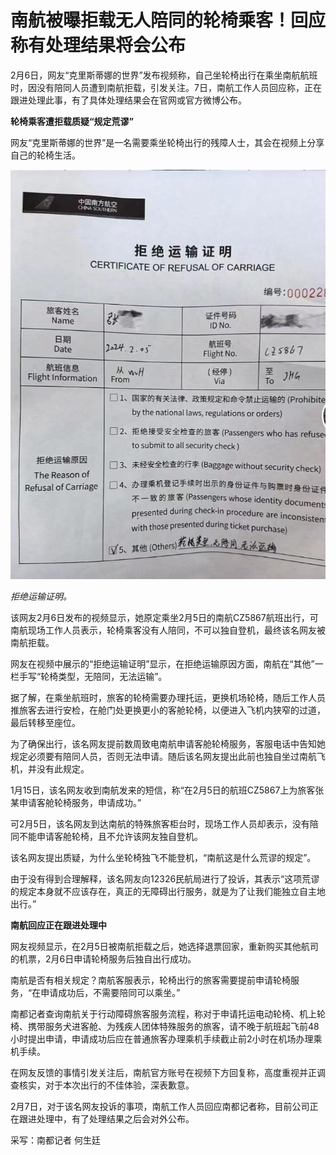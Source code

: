 # 南航被曝拒载无人陪同的轮椅乘客！回应称有处理结果将会公布

2月6日，网友“克里斯蒂娜的世界”发布视频称，自己坐轮椅出行在乘坐南航航班时，因没有陪同人员遭到南航拒载，引发关注。7日，南航工作人员回应称，正在跟进处理此事，有了具体处理结果会在官网或官方微博公布。

**轮椅乘客遭拒载质疑“规定荒谬”**

网友“克里斯蒂娜的世界”是一名需要乘坐轮椅出行的残障人士，其会在视频上分享自己的轮椅生活。

![03370cde73982b791407afe6ba3a8d3a.jpg](https://raw.githubusercontent.com/qqhsx/qqnews_image/main/2024/02/07/南航被曝拒载无人陪同的轮椅乘客！回应称有处理结果将会公布/03370cde73982b791407afe6ba3a8d3a.jpg)

 _拒绝运输证明。_

该网友2月6日发布的视频显示，她原定乘坐2月5日的南航CZ5867航班出行，可南航现场工作人员表示，轮椅乘客没有人陪同，不可以独自登机，最终该名网友被南航拒载。

网友在视频中展示的“拒绝运输证明”显示，在拒绝运输原因方面，南航在“其他”一栏手写“轮椅类型，无陪同，无法运输”。

据了解，在乘坐航班时，旅客的轮椅需要办理托运，更换机场轮椅，随后工作人员推旅客去进行安检，在舱门处更换更小的客舱轮椅，以便进入飞机内狭窄的过道，最后转移至座位。

为了确保出行，该名网友提前数周致电南航申请客舱轮椅服务，客服电话中告知她规定必须要有陪同人员，否则无法申请。随后该名网友提出此前也独自坐过南航飞机，并没有此规定。

1月15日，该名网友收到南航发来的短信，称“在2月5日的航班CZ5867上为旅客张某申请客舱轮椅服务，申请成功。”

可2月5日，该名网友到达南航的特殊旅客柜台时，现场工作人员却表示，没有陪同不能申请客舱轮椅，且不允许该网友独自登机。

该名网友提出质疑，为什么坐轮椅独飞不能登机，“南航这是什么荒谬的规定”。

由于没有得到合理解释，该名网友向12326民航局进行了投诉，其表示“这项荒谬的规定本身就不应该存在，真正的无障碍出行服务，就是为了让我们能独立自主地出行。”

**南航回应正在跟进处理中**

网友视频显示，在2月5日被南航拒载之后，她选择退票回家，重新购买其他航司的机票，2月6日申请轮椅服务后独自出行成功。

南航是否有相关规定？南航客服表示，轮椅出行的旅客需要提前申请轮椅服务，“在申请成功后，不需要陪同可以乘坐。”

南都记者查询南航关于行动障碍旅客服务流程，称对于申请托运电动轮椅、机上轮椅、携带服务犬进客舱、为残疾人团体特殊服务的旅客，请不晚于航班起飞前48小时提出申请，申请成功后应在普通旅客办理乘机手续截止前2小时在机场办理乘机手续。

在网友反馈的事情引发关注后，南航官方账号在视频下方回复称，高度重视并正调查核实，对于本次出行的不佳体验，深表歉意。

2月7日，对于该名网友投诉的事项，南航工作人员回应南都记者称，目前公司正在跟进处理中，有了处理结果之后会对外公布。

采写：南都记者 何生廷

